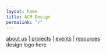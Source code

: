 ```yaml
---
layout: home
title: ACM Design
permalink: "/"
---
```


<div id="home-page">
    <div>
        <a href="{{ site.baseurl }}/about">about us</a> | <a href="{{ site.baseurl }}/projects">projects</a> | <a href="{{ site.baseurl }}/events">events</a> | <a href="{{ site.baseurl }}/resources">resources</a>
    </div>
    <div>design logo here</div>
</div>